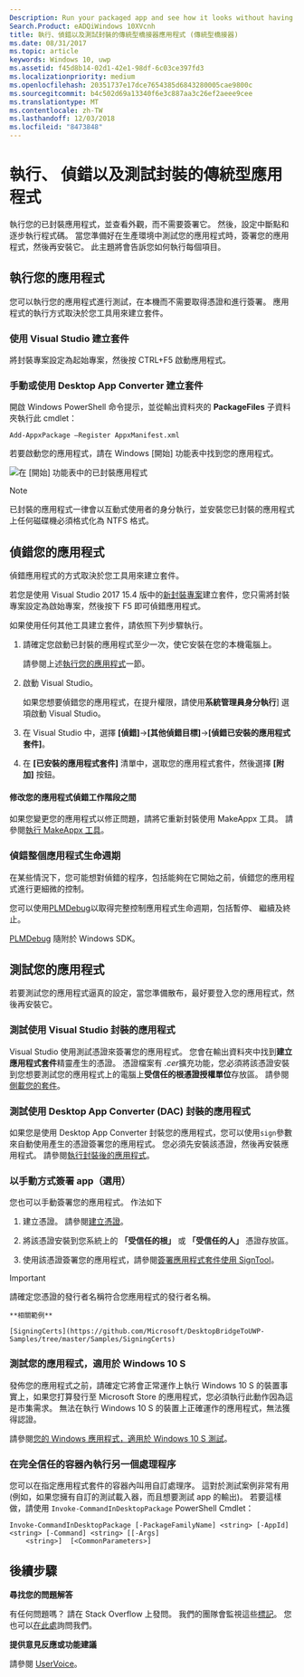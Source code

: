 ```yaml
---
Description: Run your packaged app and see how it looks without having to sign it. Then, set breakpoints and step through code. When you're ready to test your app in a production environment, sign your app and then install it.
Search.Product: eADQiWindows 10XVcnh
title: 執行、偵錯以及測試封裝的傳統型橋接器應用程式 (傳統型橋接器)
ms.date: 08/31/2017
ms.topic: article
keywords: Windows 10, uwp
ms.assetid: f45d8b14-02d1-42e1-98df-6c03ce397fd3
ms.localizationpriority: medium
ms.openlocfilehash: 20351737e17dce7654385d6843280005cae9800c
ms.sourcegitcommit: b4c502d69a13340f6e3c887aa3c26ef2aeee9cee
ms.translationtype: MT
ms.contentlocale: zh-TW
ms.lasthandoff: 12/03/2018
ms.locfileid: "8473848"
---
```

# <a name="run-debug-and-test-a-packaged-desktop-application"></a>執行、 偵錯以及測試封裝的傳統型應用程式

執行您的已封裝應用程式，並查看外觀，而不需要簽署它。 然後，設定中斷點和逐步執行程式碼。 當您準備好在生產環境中測試您的應用程式時，簽署您的應用程式，然後再安裝它。 此主題將會告訴您如何執行每個項目。

<a id="run-app" />

## <a name="run-your-application"></a>執行您的應用程式

您可以執行您的應用程式進行測試，在本機而不需要取得憑證和進行簽署。 應用程式的執行方式取決於您工具用來建立套件。

### <a name="you-created-the-package-by-using-visual-studio"></a>使用 Visual Studio 建立套件

將封裝專案設定為起始專案，然後按 CTRL+F5 啟動應用程式。

### <a name="you-created-the-package-manually-or-by-using-the-desktop-app-converter"></a>手動或使用 Desktop App Converter 建立套件

開啟 Windows PowerShell 命令提示，並從輸出資料夾的 **PackageFiles** 子資料夾執行此 cmdlet：

```
Add-AppxPackage –Register AppxManifest.xml
```
若要啟動您的應用程式，請在 Windows \[開始\] 功能表中找到您的應用程式。

![在 [開始] 功能表中的已封裝應用程式](images/desktop-to-uwp/converted-app-installed.png)

> [!NOTE]
> 已封裝的應用程式一律會以互動式使用者的身分執行，並安裝您已封裝的應用程式上任何磁碟機必須格式化為 NTFS 格式。

## <a name="debug-your-app"></a>偵錯您的應用程式

偵錯應用程式的方式取決於您工具用來建立套件。

若您是使用 Visual Studio 2017 15.4 版中的[新封裝專案](desktop-to-uwp-packaging-dot-net.md#new-packaging-project)建立套件，您只需將封裝專案設定為啟始專案，然後按下 F5 即可偵錯應用程式。

如果使用任何其他工具建立套件，請依照下列步驟執行。

1. 請確定您啟動已封裝的應用程式至少一次，使它安裝在您的本機電腦上。

   請參閱上述[執行您的應用程式](#run-app)一節。

2. 啟動 Visual Studio。

   如果您想要偵錯您的應用程式，在提升權限，請使用**系統管理員身分執行**] 選項啟動 Visual Studio。

3. 在 Visual Studio 中，選擇 **\[偵錯\]**->**\[其他偵錯目標\]**->**\[偵錯已安裝的應用程式套件\]**。

4. 在 **\[已安裝的應用程式套件\]** 清單中，選取您的應用程式套件，然後選擇 **\[附加\]** 按鈕。

#### <a name="modify-your-application-in-between-debug-sessions"></a>修改您的應用程式偵錯工作階段之間

如果您變更您的應用程式以修正問題，請將它重新封裝使用 MakeAppx 工具。 請參閱[執行 MakeAppx 工具](desktop-to-uwp-manual-conversion.md#make-appx)。

### <a name="debug-the-entire-application-lifecycle"></a>偵錯整個應用程式生命週期

在某些情況下，您可能想對偵錯的程序，包括能夠在它開始之前，偵錯您的應用程式進行更細微的控制。

您可以使用[PLMDebug](https://msdn.microsoft.com/library/windows/hardware/jj680085(v=vs.85).aspx)以取得完整控制應用程式生命週期，包括暫停、 繼續及終止。

[PLMDebug](https://msdn.microsoft.com/library/windows/hardware/jj680085(v=vs.85).aspx) 隨附於 Windows SDK。

## <a name="test-your-app"></a>測試您的應用程式

若要測試您的應用程式逼真的設定，當您準備散布，最好要登入您的應用程式，然後再安裝它。

### <a name="test-an-application-that-you-packaged-by-using-visual-studio"></a>測試使用 Visual Studio 封裝的應用程式

Visual Studio 使用測試憑證來簽署您的應用程式。 您會在輸出資料夾中找到**建立應用程式套件**精靈產生的憑證。 憑證檔案有 *.cer*擴充功能，您必須將該憑證安裝到您想要測試您的應用程式上的電腦上**受信任的根憑證授權單位**存放區。 請參閱[側載您的套件](../packaging/packaging-uwp-apps.md#sideload-your-app-package)。

### <a name="test-an-application-that-you-packaged-by-using-the-desktop-app-converter-dac"></a>測試使用 Desktop App Converter (DAC) 封裝的應用程式

如果您是使用 Desktop App Converter 封裝您的應用程式，您可以使用``sign``參數來自動使用產生的憑證簽署您的應用程式。 您必須先安裝該憑證，然後再安裝應用程式。 請參閱[執行封裝後的應用程式](desktop-to-uwp-run-desktop-app-converter.md#run-app)。   


### <a name="manually-sign-apps-optional"></a>以手動方式簽署 app（選用）

您也可以手動簽署您的應用程式。 作法如下

1. 建立憑證。 請參閱[建立憑證](../packaging/create-certificate-package-signing.md)。

2. 將該憑證安裝到您系統上的 **「受信任的根」** 或 **「受信任的人」** 憑證存放區。

3. 使用該憑證簽署您的應用程式，請參閱[簽署應用程式套件使用 SignTool](../packaging/sign-app-package-using-signtool.md)。

  > [!IMPORTANT]
  > 請確定您憑證的發行者名稱符合您應用程式的發行者名稱。

    **相關範例**

    [SigningCerts](https://github.com/Microsoft/DesktopBridgeToUWP-Samples/tree/master/Samples/SigningCerts)


### <a name="test-your-application-for-windows-10-s"></a>測試您的應用程式，適用於 Windows 10 S

發佈您的應用程式之前，請確定它將會正常運作上執行 Windows 10 S 的裝置事實上，如果您打算發行至 Microsoft Store 的應用程式，您必須執行此動作因為這是市集需求。 無法在執行 Windows 10 S 的裝置上正確運作的應用程式，無法獲得認證。

請參閱[您的 Windows 應用程式，適用於 Windows 10 S 測試](https://docs.microsoft.com/windows/uwp/porting/desktop-to-uwp-test-windows-s)。

### <a name="run-another-process-inside-the-full-trust-container"></a>在完全信任的容器內執行另一個處理程序

您可以在指定應用程式套件的容器內叫用自訂處理序。 這對於測試案例非常有用 (例如，如果您擁有自訂的測試載入器，而且想要測試 app 的輸出)。 若要這樣做，請使用 ```Invoke-CommandInDesktopPackage``` PowerShell Cmdlet：

```CMD
Invoke-CommandInDesktopPackage [-PackageFamilyName] <string> [-AppId] <string> [-Command] <string> [[-Args]
    <string>]  [<CommonParameters>]
```

## <a name="next-steps"></a>後續步驟

**尋找您的問題解答**

有任何問題嗎？ 請在 Stack Overflow 上發問。 我們的團隊會監視這些[標記](http://stackoverflow.com/questions/tagged/project-centennial+or+desktop-bridge)。 您也可以[在此處](https://social.msdn.microsoft.com/Forums/en-US/home?filter=alltypes&sort=relevancedesc&searchTerm=%5BDesktop%20Converter%5D)詢問我們。

**提供意見反應或功能建議**

請參閱 [UserVoice](https://wpdev.uservoice.com/forums/110705-universal-windows-platform/category/161895-desktop-bridge-centennial)。
